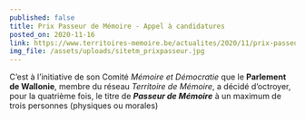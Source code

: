 ```yaml
---
published: false
title: Prix Passeur de Mémoire - Appel à candidatures
posted_on: 2020-11-16
link: https://www.territoires-memoire.be/actualites/2020/11/prix-passeur-de-memoire-appel-a-candidatures/
img_file: /assets/uploads/sitetm_prixpasseur.jpg
---
```

C’est à l’initiative de son Comité *Mémoire et Démocratie* que le **Parlement de Wallonie**, membre du réseau *Territoire de Mémoire*, a décidé d’octroyer, pour la quatrième fois, le titre de ***Passeur de Mémoire*** à un maximum de trois personnes (physiques ou morales)